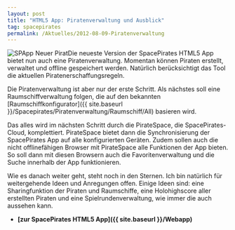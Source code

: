 ```yaml
---
layout: post
title: "HTML5 App: Piratenverwaltung und Ausblick"
tag: spacepirates
permalink: /Aktuelles/2012-08-09-Piratenverwaltung
---
```


<img alt="SPApp Neuer Pirat" class="floatleft" src="{{ site.baseurl }}/assets/pics/spacepirates/gallery/diverses/tn2/spapp-neuerpirat.png" />Die neueste Version der SpacePirates HTML5 App bietet nun auch eine Piratenverwaltung. Momentan können Piraten erstellt, verwaltet und offline gespeichert werden. Natürlich berücksichtigt das Tool die aktuellen Piratenerschaffungsregeln.

Die Piratenverwaltung ist aber nur der erste Schritt. Als nächstes soll eine Raumschiffverwaltung folgen, die auf den bekannten [Raumschiffkonfigurator]({{ site.baseurl }}/Spacepirates/Piratenverwaltung/Raumschiff/All) basieren wird.

Das alles wird im nächsten Schritt durch die PirateSpace, die SpacePirates-Cloud, komplettiert. PirateSpace bietet dann die Synchronisierung der SpacePirates App auf alle konfigurierten Geräten. Zudem sollen auch die nicht offlinefähigen Browser mit PirateSpace alle Funktionen der App bieten. So soll dann mit diesen Browsern auch die Favoritenverwaltung und die Suche innerhalb der App funktionieren.

Wie es danach weiter geht, steht noch in den Sternen. Ich bin natürlich für weitergehende Ideen und Anregungen offen. Einige Ideen sind: eine Sharingfunktion der Piraten und Raumschiffe, eine Holohighscore aller erstellten Piraten und eine Spielrundenverwaltung, wie immer die auch aussehen kann.

- **[zur SpacePirates HTML5 App]({{ site.baseurl }}/Webapp)**


